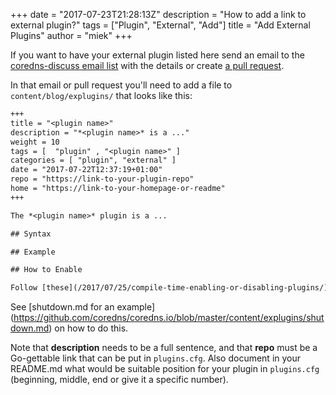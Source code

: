 +++
date = "2017-07-23T21:28:13Z"
description = "How to add a link to external plugin?"
tags = ["Plugin", "External", "Add"]
title = "Add External Plugins"
author = "miek"
+++

If you want to have your external plugin listed here send an email to the [coredns-discuss email
list](/community) with the details or create [a pull
request](https://github.com/coredns/coredns.io).

In that email or pull request you'll need to add a file to `content/blog/explugins/` that looks
like this:

~~~ txt
+++
title = "<plugin name>"
description = "*<plugin name>* is a ..."
weight = 10
tags = [  "plugin" , "<plugin name>" ]
categories = [ "plugin", "external" ]
date = "2017-07-22T12:37:19+01:00"
repo = "https://link-to-your-plugin-repo"
home = "https://link-to-your-homepage-or-readme"
+++

The *<plugin name>* plugin is a ...

## Syntax

## Example

## How to Enable

Follow [these](/2017/07/25/compile-time-enabling-or-disabling-plugins/) steps.
~~~

See [shutdown.md for an example]
(https://github.com/coredns/coredns.io/blob/master/content/explugins/shutdown.md) on how to do
this.

Note that **description** needs to be a full sentence, and that **repo** must be a Go-gettable link
that can be put in `plugins.cfg`. Also document in your README.md what would be suitable position
for your plugin in `plugins.cfg` (beginning, middle, end or give it a specific number).
